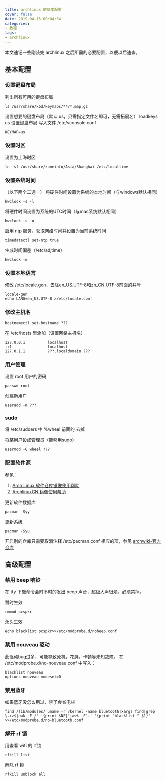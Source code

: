 ```yaml
---
title: archlinux 的基本配置
cover: false
date: 2019-04-15 00:04:54
categories:
- 教程
tags:
- archlinux
---
```




本文速记一些刚装完 archlinux 之后所需的必要配置，以便以后速查。

<!--more-->

## 基本配置

### 设置键盘布局

列出所有可用的键盘布局

```shell
ls /usr/share/kbd/keymaps/**/*.map.gz
```

设置想要的键盘布局（默认 us，只需指定文件名即可，无需拓展名）
loadkeys us
设置键盘布局
写入文件 /etc/vconsole.conf

```
KEYMAP=us
```



### 设置时区

设置为上海时区

```shell
ln -sf /usr/share/zoneinfo/Asia/Shanghai /etc/localtime
```



### 设置系统时间

（以下两个二选一）
将硬件时间设置为系统的本地时间（与windows默认相同）

```
hwclock -s -l
```

将硬件时间设置为系统的UTC时间（与mac系统默认相同）

```
hwclock -s -u
```

启用 ntp 服务，获取网络时间并设置为当前系统时间

```
timedatectl set-ntp true
```

生成时间偏差（/etc/adjtime）

```
hwclock -w
```



### 设置本地语言

修改 /etc/locale.gen，去除en_US.UTF-8和zh_CN.UTF-8前面的井号

```
locale-gen
echo LANG=en_US.UTF-8 >/etc/locale.conf
```



### 修改主机名

```
hostnamectl set-hostname ???
```
在 /etc/hosts 里添加（设置网络主机名）

```
127.0.0.1          localhost
::1                localhost
127.0.1.1          ???.localdomain ???
```



### 用户管理

设置 root 用户的密码

```
passwd root
```
创建新用户

```
useradd -m ???
```



### sudo

将 /etc/sudoers 中 %wheel 前面的 去掉

将某用户设成管理员（能够用sudo）

```
usermod -G wheel ???
```



### 配置软件源

参见：

1. [Arch Linux 软件仓库镜像使用帮助](https://mirrors.tuna.tsinghua.edu.cn/help/archlinux/)  
2. [ArchlinuxCN 镜像使用帮助](https://mirrors.tuna.tsinghua.edu.cn/help/archlinuxcn/)  


更新软件数据库

```
pacman -Syy
```
更新系统

```
pacman -Syu
```

开启别的仓库只需要取消注释 /etc/pacman.conf 相应的项，参见 [archwiki-官方仓库](https://wiki.archlinux.org/index.php/Official_repositories_(%E7%AE%80%E4%BD%93%E4%B8%AD%E6%96%87))



## 高级配置

### 禁用 beep 响铃

在 tty 下敲命令会时不时的发出 beep 声音，超级大声很烦，必须禁掉。

暂时生效
```
rmmod pcspkr
```
永久生效
```
echo blacklist pcspkr>>/etc/modprobe.d/nobeep.conf
```

### 禁用 nouveau 驱动

此驱动bug过多，可能导致死机，花屏，卡顿等未知故障。
在 /etc/modprobe.d/no-nouveau.conf 中写入：

```
blacklist nouveau
options nouveau modeset=0
```

### 禁用蓝牙

如果蓝牙没怎么用过，禁了会省电些

```
find /lib/modules/`uname -r`/kernel -name bluetooth|xargs find|grep \.xz$|awk -F'/' '{print $NF}'|awk -F'.' '{print "blacklist " $1}' >>/etc/modprobe.d/no-bluetooth.conf
```

### 解开 rf 锁

用查看 wifi 的 rf锁

```
rfkill list
```
解除 rf 锁
```
rfkill unblock all
```